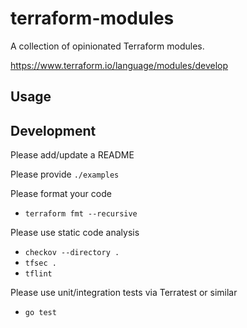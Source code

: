 # terraform-modules

A collection of opinionated Terraform modules. 

https://www.terraform.io/language/modules/develop

## Usage

## Development

Please add/update a README

Please provide `./examples`

Please format your code

- `terraform fmt --recursive`

Please use static code analysis

- `checkov --directory .`
- `tfsec .` 
- `tflint` 

Please use unit/integration tests via Terratest or similar

- `go test` 